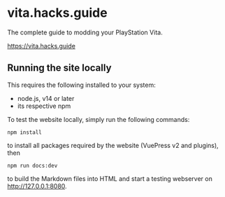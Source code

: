 # vita.hacks.guide
The complete guide to modding your PlayStation Vita. 

https://vita.hacks.guide

## Running the site locally

This requires the following installed to your system:
- node.js, v14 or later
- its respective npm

To test the website locally, simply run the following commands:
```
npm install
```
to install all packages required by the website (VuePress v2 and plugins), then
```
npm run docs:dev
```
to build the Markdown files into HTML and start a testing webserver on http://127.0.0.1:8080.
